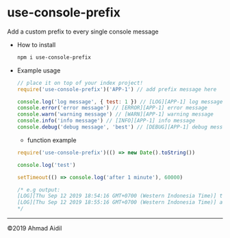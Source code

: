 # use-console-prefix
Add a custom prefix to every single console message

- How to install
  ```bash
  npm i use-console-prefix
  ```

- Example usage
  ```javascript
  // place it on top of your index project!
  require('use-console-prefix')('APP-1') // add prefix message here
  
  console.log('log message', { test: 1 }) // [LOG][APP-1] log message { test: 1 }
  console.error('error message') // [ERROR][APP-1] error message
  console.warn('warning message') // [WARN][APP-1] warning message
  console.info('info message') // [INFO][APP-1] info message
  console.debug('debug message', 'best') // [DEBUG][APP-1] debug message best
  ```

  - function example
  ```javascript
  require('use-console-prefix')(() => new Date().toString())

  console.log('test')

  setTimeout(() => console.log('after 1 minute'), 60000)

  /* e.g output:
  [LOG][Thu Sep 12 2019 18:54:16 GMT+0700 (Western Indonesia Time)] test
  [LOG][Thu Sep 12 2019 18:55:16 GMT+0700 (Western Indonesia Time)] after 1 minute
  */
  ```
---
&copy;2019 Ahmad Aidil
